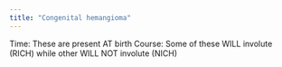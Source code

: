 ```yaml
---
title: "Congenital hemangioma"
---
```

Time: These are present AT birth
Course: Some of these WILL involute (RICH) while other WILL NOT involute (NICH)

